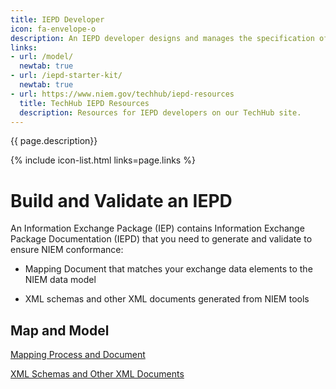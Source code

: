 ```yaml
---
title: IEPD Developer
icon: fa-envelope-o
description: An IEPD developer designs and manages the specification of an information exchange.
links:
- url: /model/
  newtab: true
- url: /iepd-starter-kit/
  newtab: true
- url: https://www.niem.gov/techhub/iepd-resources
  title: TechHub IEPD Resources
  description: Resources for IEPD developers on our TechHub site.
---
```


{{ page.description}}

{% include icon-list.html links=page.links %}

# Build and Validate an IEPD

An Information Exchange Package (IEP) contains Information Exchange Package Documentation (IEPD) that you need to generate and validate to ensure NIEM conformance:

- Mapping Document that matches your exchange data elements to the NIEM data model

- XML schemas and other XML documents generated from NIEM tools

## Map and Model

[Mapping Process and Document](mapping/ "Process and Document")

[XML Schemas and Other XML Documents](schemas/ "XML Schemas and Other XML Documents")

